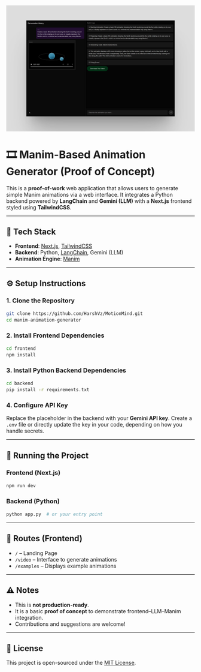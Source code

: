 ![Image Preview](https://raw.githubusercontent.com/HarshVz/MotionMind/main/Frontend/public/preview.png)

# 🎞️ Manim-Based Animation Generator (Proof of Concept)

This is a **proof-of-work** web application that allows users to generate simple Manim animations via a web interface. It integrates a Python backend powered by **LangChain** and **Gemini (LLM)** with a **Next.js** frontend styled using **TailwindCSS**.

---

## 🔧 Tech Stack

- **Frontend**: [Next.js](https://nextjs.org/), [TailwindCSS](https://tailwindcss.com/)
- **Backend**: Python, [LangChain](https://www.langchain.com/), Gemini (LLM)
- **Animation Engine**: [Manim](https://docs.manim.community/)

---

## ⚙️ Setup Instructions

### 1. Clone the Repository

```bash
git clone https://github.com/HarshVz/MotionMind.git
cd manim-animation-generator
```

### 2. Install Frontend Dependencies

```bash
cd frontend
npm install
```

### 3. Install Python Backend Dependencies

```bash
cd backend
pip install -r requirements.txt
```

### 4. Configure API Key

Replace the placeholder in the backend with your **Gemini API key**. Create a `.env` file or directly update the key in your code, depending on how you handle secrets.

---

## 🚀 Running the Project

### Frontend (Next.js)

```bash
npm run dev
```

### Backend (Python)

```bash
python app.py  # or your entry point
```

---

## 🧭 Routes (Frontend)

- `/` – Landing Page
- `/video` – Interface to generate animations
- `/examples` – Displays example animations

---

## ⚠️ Notes

- This is **not production-ready**.
- It is a basic **proof of concept** to demonstrate frontend–LLM–Manim integration.
- Contributions and suggestions are welcome!

---

## 📄 License

This project is open-sourced under the [MIT License](LICENSE).
